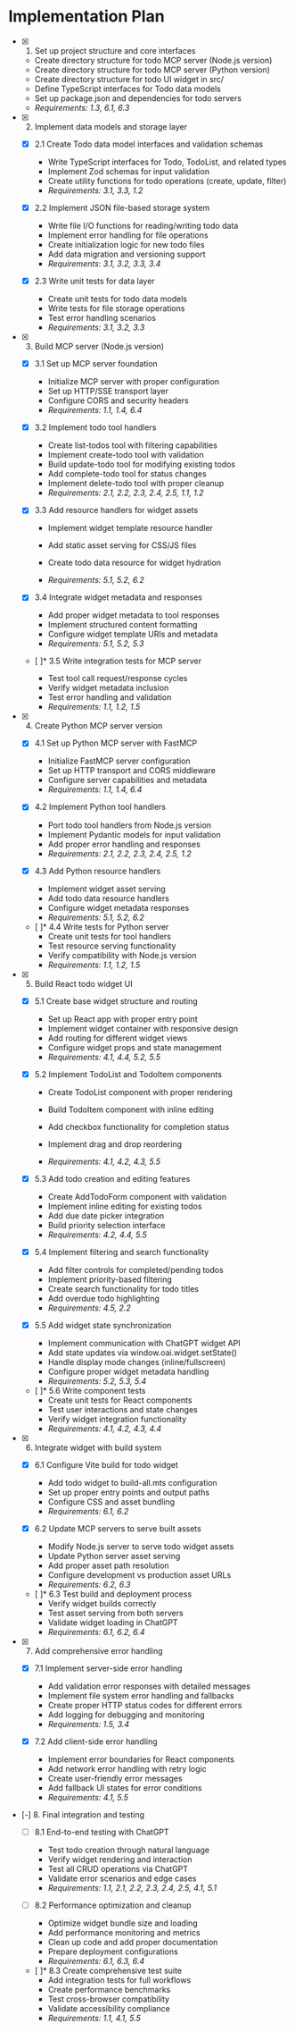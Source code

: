 # Implementation Plan

- [x] 1. Set up project structure and core interfaces





  - Create directory structure for todo MCP server (Node.js version)
  - Create directory structure for todo MCP server (Python version)  
  - Create directory structure for todo UI widget in src/
  - Define TypeScript interfaces for Todo data models
  - Set up package.json and dependencies for todo servers
  - _Requirements: 1.3, 6.1, 6.3_

- [x] 2. Implement data models and storage layer





  - [x] 2.1 Create Todo data model interfaces and validation schemas


    - Write TypeScript interfaces for Todo, TodoList, and related types
    - Implement Zod schemas for input validation
    - Create utility functions for todo operations (create, update, filter)
    - _Requirements: 3.1, 3.3, 1.2_



  - [x] 2.2 Implement JSON file-based storage system





    - Write file I/O functions for reading/writing todo data
    - Implement error handling for file operations
    - Create initialization logic for new todo files
    - Add data migration and versioning support
    - _Requirements: 3.1, 3.2, 3.3, 3.4_

  - [x] 2.3 Write unit tests for data layer








    - Create unit tests for todo data models
    - Write tests for file storage operations
    - Test error handling scenarios
    - _Requirements: 3.1, 3.2, 3.3_

- [x] 3. Build MCP server (Node.js version)





  - [x] 3.1 Set up MCP server foundation


    - Initialize MCP server with proper configuration
    - Set up HTTP/SSE transport layer
    - Configure CORS and security headers
    - _Requirements: 1.1, 1.4, 6.4_

  - [x] 3.2 Implement todo tool handlers


    - Create list-todos tool with filtering capabilities
    - Implement create-todo tool with validation
    - Build update-todo tool for modifying existing todos
    - Add complete-todo tool for status changes
    - Implement delete-todo tool with proper cleanup
    - _Requirements: 2.1, 2.2, 2.3, 2.4, 2.5, 1.1, 1.2_



  - [x] 3.3 Add resource handlers for widget assets





    - Implement widget template resource handler
    - Add static asset serving for CSS/JS files
    - Create todo data resource for widget hydration


    - _Requirements: 5.1, 5.2, 6.2_

  - [x] 3.4 Integrate widget metadata and responses





    - Add proper widget metadata to tool responses
    - Implement structured content formatting
    - Configure widget template URIs and metadata
    - _Requirements: 5.1, 5.2, 5.3_

  - [ ]* 3.5 Write integration tests for MCP server


    - Test tool call request/response cycles
    - Verify widget metadata inclusion
    - Test error handling and validation
    - _Requirements: 1.1, 1.2, 1.5_

- [x] 4. Create Python MCP server version





  - [x] 4.1 Set up Python MCP server with FastMCP


    - Initialize FastMCP server configuration
    - Set up HTTP transport and CORS middleware
    - Configure server capabilities and metadata
    - _Requirements: 1.1, 1.4, 6.4_

  - [x] 4.2 Implement Python tool handlers


    - Port todo tool handlers from Node.js version
    - Implement Pydantic models for input validation
    - Add proper error handling and responses
    - _Requirements: 2.1, 2.2, 2.3, 2.4, 2.5, 1.2_

  - [x] 4.3 Add Python resource handlers


    - Implement widget asset serving
    - Add todo data resource handlers
    - Configure widget metadata responses
    - _Requirements: 5.1, 5.2, 6.2_

  - [ ]* 4.4 Write tests for Python server
    - Create unit tests for tool handlers
    - Test resource serving functionality
    - Verify compatibility with Node.js version
    - _Requirements: 1.1, 1.2, 1.5_

- [x] 5. Build React todo widget UI







  - [x] 5.1 Create base widget structure and routing



    - Set up React app with proper entry point
    - Implement widget container with responsive design
    - Add routing for different widget views
    - Configure widget props and state management
    - _Requirements: 4.1, 4.4, 5.2, 5.5_



  - [x] 5.2 Implement TodoList and TodoItem components





    - Create TodoList component with proper rendering
    - Build TodoItem component with inline editing
    - Add checkbox functionality for completion status
    - Implement drag and drop reordering

    - _Requirements: 4.1, 4.2, 4.3, 5.5_

  - [x] 5.3 Add todo creation and editing features

    - Create AddTodoForm component with validation
    - Implement inline editing for existing todos
    - Add due date picker integration
    - Build priority selection interface
    - _Requirements: 4.2, 4.4, 5.5_

  - [x] 5.4 Implement filtering and search functionality


    - Add filter controls for completed/pending todos
    - Implement priority-based filtering
    - Create search functionality for todo titles
    - Add overdue todo highlighting
    - _Requirements: 4.5, 2.2_

  - [x] 5.5 Add widget state synchronization





    - Implement communication with ChatGPT widget API
    - Add state updates via window.oai.widget.setState()
    - Handle display mode changes (inline/fullscreen)
    - Configure proper widget metadata handling
    - _Requirements: 5.2, 5.3, 5.4_

  - [ ]* 5.6 Write component tests
    - Create unit tests for React components
    - Test user interactions and state changes
    - Verify widget integration functionality
    - _Requirements: 4.1, 4.2, 4.3, 4.4_

- [x] 6. Integrate widget with build system





  - [x] 6.1 Configure Vite build for todo widget


    - Add todo widget to build-all.mts configuration
    - Set up proper entry points and output paths
    - Configure CSS and asset bundling
    - _Requirements: 6.1, 6.2_

  - [x] 6.2 Update MCP servers to serve built assets


    - Modify Node.js server to serve todo widget assets
    - Update Python server asset serving
    - Add proper asset path resolution
    - Configure development vs production asset URLs
    - _Requirements: 6.2, 6.3_

  - [ ]* 6.3 Test build and deployment process
    - Verify widget builds correctly
    - Test asset serving from both servers
    - Validate widget loading in ChatGPT
    - _Requirements: 6.1, 6.2, 6.4_

- [x] 7. Add comprehensive error handling





  - [x] 7.1 Implement server-side error handling


    - Add validation error responses with detailed messages
    - Implement file system error handling and fallbacks
    - Create proper HTTP status codes for different errors
    - Add logging for debugging and monitoring
    - _Requirements: 1.5, 3.4_

  - [x] 7.2 Add client-side error handling


    - Implement error boundaries for React components
    - Add network error handling with retry logic
    - Create user-friendly error messages
    - Add fallback UI states for error conditions
    - _Requirements: 4.1, 5.5_

- [-] 8. Final integration and testing





  - [ ] 8.1 End-to-end testing with ChatGPT




    - Test todo creation through natural language
    - Verify widget rendering and interaction
    - Test all CRUD operations via ChatGPT
    - Validate error scenarios and edge cases
    - _Requirements: 1.1, 2.1, 2.2, 2.3, 2.4, 2.5, 4.1, 5.1_

  - [ ] 8.2 Performance optimization and cleanup
    - Optimize widget bundle size and loading
    - Add performance monitoring and metrics
    - Clean up code and add proper documentation
    - Prepare deployment configurations
    - _Requirements: 6.1, 6.3, 6.4_

  - [ ]* 8.3 Create comprehensive test suite
    - Add integration tests for full workflows
    - Create performance benchmarks
    - Test cross-browser compatibility
    - Validate accessibility compliance
    - _Requirements: 1.1, 4.1, 5.5_